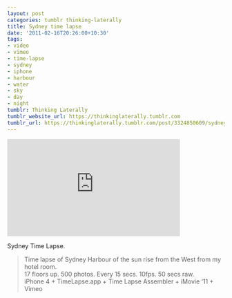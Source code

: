 ```yaml
---
layout: post
categories: tumblr thinking-laterally
title: Sydney time lapse
date: '2011-02-16T20:26:00+10:30'
tags:
- video
- vimeo
- time-lapse
- sydney
- iphone
- harbour
- water
- sky
- day
- night
tumblr: Thinking Laterally
tumblr_website_url: https://thinkinglaterally.tumblr.com
tumblr_url: https://thinkinglaterally.tumblr.com/post/3324850609/sydney-time-lapse-time-lapse-of-sydney-harbour
---
```

<iframe src="https://player.vimeo.com/video/19085633?title=0&amp;byline=0&amp;portrait=0&amp;app_id=122963" width="400" height="225" frameborder="0" allow="autoplay; fullscreen" allowfullscreen title="Sydney iPhone Time Lapse"></iframe>  

Sydney Time Lapse.

> Time lapse of Sydney Harbour of the sun rise from the West from my hotel room.  
> 17 floors up. 500 photos. Every 15 secs. 10fps. 50 secs raw.&nbsp;  
> iPhone 4 + TimeLapse.app + Time Lapse Assembler + iMovie ‘11 + Vimeo&nbsp;

 